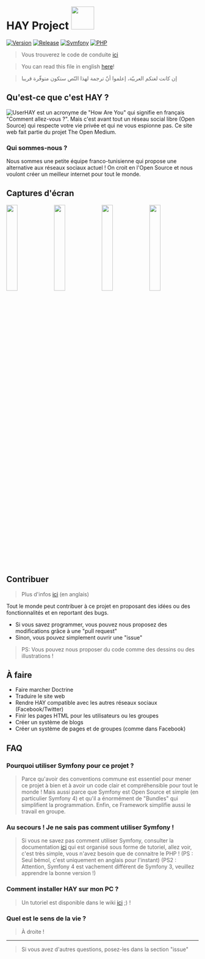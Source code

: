 # HAY Project <img src="https://raw.githubusercontent.com/TheOpenMedium/HAY/master/public/ressources/HAYlogo.png" width="60" />

[![Version](https://img.shields.io/badge/version-v0.0.1-red.svg?longCache=true&style=flat-square)](https://github.com/TheOpenMedium/HAY/releases) [![Release](https://img.shields.io/badge/release-pre--alpha-red.svg?longCache=true&style=flat-square)](https://github.com/TheOpenMedium/HAY/releases) [![Symfony](https://img.shields.io/badge/symfony-4.0.8-blue.svg?longCache=true&style=flat-square)](https://symfony.com/) [![PHP](https://img.shields.io/badge/php-+7.2.0-blue.svg?longCache=true&style=flat-square)](https://php.net/)
> Vous trouverez le code de conduite [ici](https://github.com/TheOpenMedium/HAY/blob/master/CODE_OF_CONDUCT.md)

> You can read this file in english [here](https://github.com/TheOpenMedium/HAY/blob/master/README.md)!

> إن كانت لغتكم العربيّة، إعلموا أنّ ترجمة لهذا النّص ستكون متوفّرة قريبا
## Qu'est-ce que c'est HAY ?
![User](https://github.com/TheOpenMedium/HAY/raw/master/public/screenshots/User.png)HAY est un acronyme de "How Are You" qui signifie en français "Comment allez-vous ?". Mais c'est avant tout un réseau social
libre (Open Source) qui respecte votre vie privée et qui ne vous espionne pas. Ce site web fait partie du projet The Open Medium.
### Qui sommes-nous ?
Nous sommes une petite équipe franco-tunisienne qui propose une alternative aux réseaux sociaux actuel ! On croit en l'Open
Source et nous voulont créer un meilleur internet pour tout le monde.
## Captures d'écran

<img src="https://github.com/TheOpenMedium/HAY/raw/master/public/screenshots/Sign%20Up.png" width="24%" /> <img src="https://github.com/TheOpenMedium/HAY/raw/master/public/screenshots/Log%20In.png" width="24%" /> <img src="https://github.com/TheOpenMedium/HAY/raw/master/public/screenshots/Home.png" width="24%" /> <img src="https://github.com/TheOpenMedium/HAY/raw/master/public/screenshots/User.png" width="24%" />

## Contribuer
> Plus d'infos [ici](https://github.com/TheOpenMedium/HAY/blob/master/CONTRIBUTING.md) (en anglais)

Tout le monde peut contribuer à ce projet en proposant des idées ou des fonctionnalités et en reportant des bugs.
* Si vous savez programmer, vous pouvez nous proposez des modifications grâce à une "pull request"
* Sinon, vous pouvez simplement ouvrir une "issue"
> PS: Vous pouvez nous proposer du code comme des dessins ou des illustrations !
## À faire

* Faire marcher Doctrine
* Traduire le site web
* Rendre HAY compatible avec les autres réseaux sociaux (Facebook/Twitter)
* Finir les pages HTML pour les utilisateurs ou les groupes
* Créer un système de blogs
* Créer un système de pages et de groupes (comme dans Facebook)

## FAQ
### Pourquoi utiliser Symfony pour ce projet ?
> Parce qu'avoir des conventions commune est essentiel pour mener ce projet à bien et à avoir un code clair et compréhensible
> pour tout le monde ! Mais aussi parce que Symfony est Open Source et simple (en particulier Symfony 4) et qu'il a énormément
> de "Bundles" qui simplifient la programmation. Enfin, ce Framework simplifie aussi le travail en groupe.

### Au secours ! Je ne sais pas comment utiliser Symfony !
> Si vous ne savez pas comment utiliser Symfony, consulter la documentation [ici](https://symfony.com/doc/current/index.html)
> qui est organisé sous forme de tutoriel, allez voir, c'est très simple, vous n'avez besoin que de connaitre le PHP ! (PS : Seul
> bémol, c'est uniquement en anglais pour l'instant) (PS2 : Attention, Symfony 4 est vachement différent de Symfony 3, veuillez
> apprendre la bonne version !)

### Comment installer HAY sur mon PC ?
> Un tutoriel est disponible dans le wiki [ici](https://github.com/TheOpenMedium/HAY/wiki/Accueil-Fran%C3%A7ais) ;) !

### Quel est le sens de la vie ?
> À droite !
----------
> Si vous avez d'autres questions, posez-les dans la section "issue"
